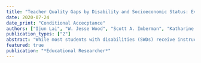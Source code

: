 ```yaml
---
title: "Teacher Quality Gaps by Disability and Socioeconomic Status: Evidence from Los Angeles"
date: 2020-07-24
date_print: "Conditional Accecptance"
authors: ["Ijun Lai", "W. Jesse Wood", "Scott A. Imberman", "Katharine O. Strunk", "Nathan D. Jones"]
publication_types: ["2"]
abstract: "While most students with disabilities (SWDs) receive instruction from general education teachers, little empirical work has investigated whether these students have suitable access to high-quality teachers. We explore the differences in teacher quality experienced by SWDs and students without disabilities (non-SWDs) in the Los Angeles Unified School District, examining how access varies within schools as well as across school-level disadvantage rates. We leverage several different indicators of teacher effectiveness for general education teachers who instruct both SWDs and non-SWDs. We find that SWDs are significantly more likely to have teachers with lower math value-added (-0.024 standard deviations) than their non-SWD peers and we find emerging gaps in teacher evaluation scores and exposure to novice teachers. In general, these gaps do not vary by school-level disadvantage."
featured: true
publication: "*Educational Researcher*"
---
```


